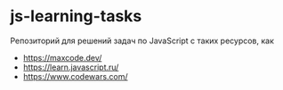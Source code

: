 # js-learning-tasks

Репозиторий для решений задач по JavaScript с таких ресурсов, как
* https://maxcode.dev/
* https://learn.javascript.ru/
* https://www.codewars.com/
